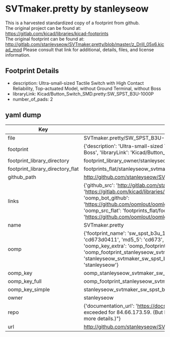 # SVTmaker.pretty by stanleyseow  
This is a harvested standardized copy of a footprint from github.  
The original project can be found at:  
https://gitlab.com/kicad/libraries/kicad-footprints  
The original footprint can be found at:
http://gitlab.com/stanleyseow/SVTmaker.pretty/blob/master/z_Drill_05x6.kicad_mod
Please consult that link for additional, details, files, and license information.  
## Footprint Details
* description: Ultra-small-sized Tactile Switch with High Contact Reliability, Top-actuated Model, without Ground Terminal, without Boss  
* libraryLink: Kicad/Button_Switch_SMD.pretty:SW_SPST_B3U-1000P  
* number_of_pads: 2  
## yaml dump  
| Key | Value |  
| --- | --- |  
| file | SVTmaker.pretty/SW_SPST_B3U-1000P.kicad_mod |  
| footprint | {'description': 'Ultra-small-sized Tactile Switch with High Contact Reliability, Top-actuated Model, without Ground Terminal, without Boss', 'libraryLink': 'Kicad/Button_Switch_SMD.pretty:SW_SPST_B3U-1000P', 'number_of_pads': 2} |  
| footprint_library_directory | footprint_library_owner/stanleyseow_SVTmaker.pretty |  
| footprint_library_directory_flat | footprints_flat/stanleyseow_svtmaker_sw_spst_b3u_1000p/working |  
| github_path | http://github.com/stanleyseow/SVTmaker.pretty/blob/master/SW_SPST_B3U-1000P.kicad_mod |  
| links | {'github_src': 'http://gitlab.com/stanleyseow/SVTmaker.pretty/blob/master/z_Drill_05x6.kicad_mod', 'github_src_repo': 'https://gitlab.com/kicad/libraries/kicad-footprints', 'oomp_bot': 'footprints/stanleyseow_svtmaker_sw_spst_b3u_1000p/working', 'oomp_bot_github': 'https://github.com/oomlout/oomlout_oomp_footprint_bot/tree/main/footprints/stanleyseow_svtmaker_sw_spst_b3u_1000p/working', 'oomp_src_flat': 'footprints_flat/footprints_flat/stanleyseow_svtmaker_sw_spst_b3u_1000p/working', 'oomp_src_flat_github': 'https://github.com/oomlout/oomlout_oomp_footprint_src/tree/main/footprints_flat/stanleyseow_svtmaker_sw_spst_b3u_1000p/working'} |  
| name | SVTmaker.pretty |  
| oomp | {'footprint_name': 'sw_spst_b3u_1000p', 'library_name': 'svtmaker', 'md5': 'cd673d041176bf6fd5be470e786d82d6', 'md5_10': 'cd673d0411', 'md5_5': 'cd673', 'md5_6': 'cd673d', 'oomp_key': 'oomp_stanleyseow_svtmaker_sw_spst_b3u_1000p', 'oomp_key_extra': 'oomp_footprint_stanleyseow_svtmaker_sw_spst_b3u_1000p', 'oomp_key_full': 'oomp_footprint_stanleyseow_svtmaker_sw_spst_b3u_1000p_cd673d', 'oomp_key_simple': 'stanleyseow_svtmaker_sw_spst_b3u_1000p', 'original_filename': 'SVTmaker.pretty/SW_SPST_B3U-1000P.kicad_mod', 'owner_name': 'stanleyseow'} |  
| oomp_key | oomp_stanleyseow_svtmaker_sw_spst_b3u_1000p |  
| oomp_key_full | oomp_footprint_stanleyseow_svtmaker_sw_spst_b3u_1000p |  
| oomp_key_simple | stanleyseow_svtmaker_sw_spst_b3u_1000p |  
| owner | stanleyseow |  
| repo | {'documentation_url': 'https://docs.github.com/rest/overview/resources-in-the-rest-api#rate-limiting', 'message': "API rate limit exceeded for 84.66.173.59. (But here's the good news: Authenticated requests get a higher rate limit. Check out the documentation for more details.)"} |  
| url | http://github.com/stanleyseow/SVTmaker.pretty |  

